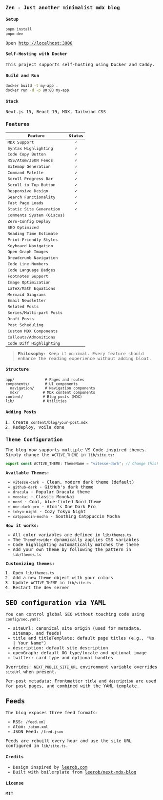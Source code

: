 <samp>

### Zen - Just another minimalist mdx blog

#### Setup

```bash
pnpm install
pnpm dev
```

Open [http://localhost:3000](http://localhost:3000)

#### Self-Hosting with Docker

This project supports self-hosting using Docker and Caddy.

#### Build and Run
```bash
docker build -t my-app .
docker run -d -p 80:80 my-app
```

#### Stack

Next.js 15, React 19, MDX, Tailwind CSS

### Features

| Feature                    | Status |
| -------------------------- | :----: |
| MDX Support                |   ✓    |
| Syntax Highlighting        |   ✓    |
| Code Copy Button           |   ✓    |
| RSS/Atom/JSON Feeds        |   ✓    |
| Sitemap Generation         |   ✓    |
| Command Palette            |   ✓    |
| Scroll Progress Bar        |   ✓    |
| Scroll to Top Button       |   ✓    |
| Responsive Design          |   ✓    |
| Search Functionality       |   ✓    |
| Fast Page Loads            |   ✓    |
| Static Site Generation     |   ✓    |
| Comments System (Giscus)   |        |
| Zero-Config Deploy         |        |
| SEO Optimized              |        |
| Reading Time Estimate      |        |
| Print-Friendly Styles      |        |
| Keyboard Navigation        |        |
| Open Graph Images          |        |
| Breadcrumb Navigation      |        |
| Code Line Numbers          |        |
| Code Language Badges       |        |
| Footnotes Support          |        |
| Image Optimization         |        |
| LaTeX/Math Equations       |        |
| Mermaid Diagrams           |        |
| Email Newsletter           |        |
| Related Posts              |        |
| Series/Multi-part Posts    |        |
| Draft Posts                |        |
| Post Scheduling            |        |
| Custom MDX Components      |        |
| Callouts/Admonitions       |        |
| Code Diff Highlighting     |        |

> **Philosophy**: Keep it minimal. Every feature should enhance the reading experience without adding bloat.

#### Structure

```text
app/              # Pages and routes
components/       # UI components
  navigation/     # Navigation components
  mdx/           # MDX content components
content/         # Blog posts (MDX)
lib/             # Utilities
```

#### Adding Posts

1. Create `content/blog/your-post.mdx`
2. Redeploy, voila done

### Theme Configuration

The blog now supports multiple VS Code-inspired themes. Simply change the `ACTIVE_THEME` in `lib/site.ts`:

```typescript
export const ACTIVE_THEME: ThemeName = "vitesse-dark"; // Change this!
```

**Available Themes:**
- `vitesse-dark` - Clean, modern dark theme (default)
- `github-dark` - GitHub's dark theme
- `dracula` - Popular Dracula theme
- `monokai` - Classic Monokai
- `nord` - Cool, blue-tinted Nord theme
- `one-dark-pro` - Atom's One Dark Pro
- `tokyo-night` - Cozy Tokyo Night
- `catppuccin-mocha` - Soothing Catppuccin Mocha

**How it works:**
- All color variables are defined in `lib/themes.ts`
- The `ThemeProvider` dynamically applies CSS variables
- Code highlighting automatically matches the theme
- Add your own theme by following the pattern in `lib/themes.ts`

**Customizing themes:**
1. Open `lib/themes.ts`
2. Add a new theme object with your colors
3. Update `ACTIVE_THEME` in `lib/site.ts`
4. Restart the dev server

## SEO configuration via YAML

You can control global SEO without touching code using `config/seo.yaml`:

- siteUrl: canonical site origin (used for metadata, sitemap, and feeds)
- title and titleTemplate: default page titles (e.g., "%s | Your Name")
- description: default site description
- openGraph: default OG type/locale and optional image
- twitter: card type and optional handles

Overrides: `NEXT_PUBLIC_SITE_URL` environment variable overrides `siteUrl` when present.

Per-post metadata: Frontmatter `title` and `description` are used for post pages, and combined with the YAML template.

## Feeds

The blog exposes three feed formats:

- RSS: `/feed.xml`
- Atom: `/atom.xml`
- JSON Feed: `/feed.json`

Feeds are rebuilt every hour and use the site URL configured in `lib/site.ts`.

#### Credits

- Design inspired by [leerob.com](https://leerob.com/)
- Built with boilerplate from [leerob/next-mdx-blog](https://github.com/leerob/next-mdx-blog)

#### License

MIT

</samp>
